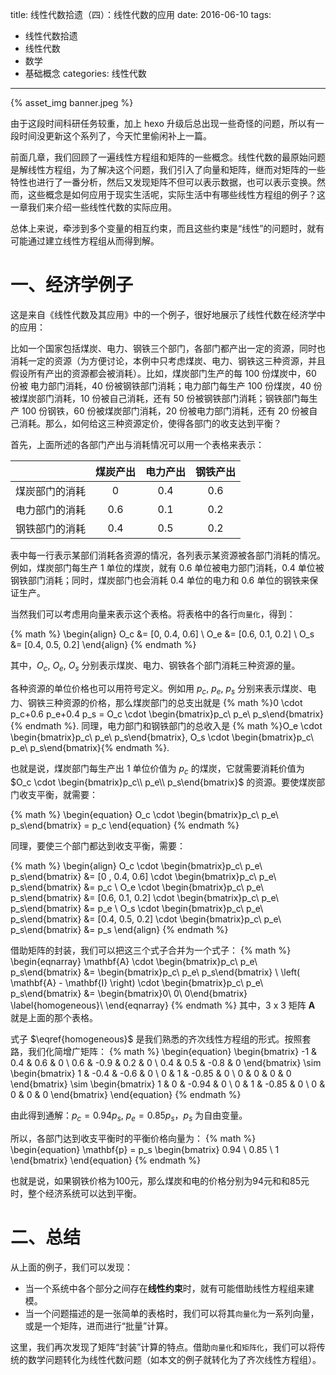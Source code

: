 title: 线性代数拾遗（四）：线性代数的应用
date: 2016-06-10
tags:
  - 线性代数拾遗
  - 线性代数
  - 数学
  - 基础概念
categories: 线性代数
---

{% asset_img banner.jpeg %}

由于这段时间科研任务较重，加上 hexo 升级后总出现一些奇怪的问题，所以有一段时间没更新这个系列了，今天忙里偷闲补上一篇。

前面几章，我们回顾了一遍线性方程组和矩阵的一些概念。线性代数的最原始问题是解线性方程组，为了解决这个问题，我们引入了向量和矩阵，继而对矩阵的一些特性也进行了一番分析，然后又发现矩阵不但可以表示数据，也可以表示变换。然而，这些概念是如何应用于现实生活呢，实际生活中有哪些线性方程组的例子？这一章我们来介绍一些线性代数的实际应用。

总体上来说，牵涉到多个变量的相互约束，而且这些约束是“线性”的问题时，就有可能通过建立线性方程组从而得到解。

# 一、经济学例子
这是来自《线性代数及其应用》中的一个例子，很好地展示了线性代数在经济学中的应用：

比如一个国家包括煤炭、电力、钢铁三个部门，各部门都产出一定的资源，同时也消耗一定的资源（为方便讨论，本例中只考虑煤炭、电力、钢铁这三种资源，并且假设所有产出的资源都会被消耗）。比如，煤炭部门生产的每 100 份煤炭中，60 份被 电力部门消耗，40 份被钢铁部门消耗；电力部门每生产 100 份煤炭，40 份被煤炭部门消耗，10 份被自己消耗，还有 50 份被钢铁部门消耗；钢铁部门每生产 100 份钢铁，60 份被煤炭部门消耗，20 份被电力部门消耗，还有 20 份被自己消耗。那么，如何给这三种资源定价，使得各部门的收支达到平衡？

首先，上面所述的各部门产出与消耗情况可以用一个表格来表示：

|            | 煤炭产出|电力产出|钢铁产出|
|-----------:|:------:|:-----:|:-----:|
|煤炭部门的消耗| 0      | 0.4   |0.6    |
|电力部门的消耗|0.6     | 0.1   |0.2    |
|钢铁部门的消耗|0.4     | 0.5   |0.2    |

表中每一行表示某部们消耗各资源的情况，各列表示某资源被各部门消耗的情况。例如，煤炭部门每生产 1 单位的煤炭，就有 0.6 单位被电力部门消耗，0.4 单位被钢铁部门消耗；同时，煤炭部门也会消耗 0.4 单位的电力和 0.6 单位的钢铁来保证生产。

当然我们可以考虑用向量来表示这个表格。将表格中的各行`向量化`，得到：

{% math %}
\begin{align}
O_c &= [0, 0.4, 0.6] \\
O_e &= [0.6, 0.1, 0.2] \\
O_s &= [0.4, 0.5, 0.2]
\end{align}
{% endmath %}

其中，$O_c$, $O_e$, $O_s$ 分别表示煤炭、电力、钢铁各个部门消耗三种资源的量。

各种资源的单位价格也可以用符号定义。例如用 $p_c$, $p_e$, $p_s$ 分别来表示煤炭、电力、钢铁三种资源的价格，那么煤炭部门的总支出就是 {% math %}0 \cdot p_c+0.6 p_e+0.4 p_s = O_c \cdot \begin{bmatrix}p_c\\ p_e\\ p_s\end{bmatrix}{% endmath %}. 同理，电力部门和钢铁部门的总收入是 {% math %}O_e \cdot \begin{bmatrix}p_c\\ p_e\\ p_s\end{bmatrix}, O_s \cdot \begin{bmatrix}p_c\\ p_e\\ p_s\end{bmatrix}{% endmath %}. 

也就是说，煤炭部门每生产出 1 单位价值为 $p_c$ 的煤炭，它就需要消耗价值为 $O_c \cdot \begin{bmatrix}p_c\\ p_e\\ p_s\end{bmatrix}$ 的资源。要使煤炭部门收支平衡，就需要：

{% math %}
\begin{equation}
O_c \cdot \begin{bmatrix}p_c\\ p_e\\ p_s\end{bmatrix} = p_c
\end{equation}
{% endmath %}

同理，要使三个部门都达到收支平衡，需要：

{% math %}
\begin{align}
O_c \cdot \begin{bmatrix}p_c\\ p_e\\ p_s\end{bmatrix} &= [0  , 0.4, 0.6] \cdot \begin{bmatrix}p_c\\ p_e\\ p_s\end{bmatrix} &= p_c \\
O_e \cdot \begin{bmatrix}p_c\\ p_e\\ p_s\end{bmatrix} &= [0.6, 0.1, 0.2] \cdot \begin{bmatrix}p_c\\ p_e\\ p_s\end{bmatrix} &= p_e \\
O_s \cdot \begin{bmatrix}p_c\\ p_e\\ p_s\end{bmatrix} &= [0.4, 0.5, 0.2] \cdot \begin{bmatrix}p_c\\ p_e\\ p_s\end{bmatrix} &= p_s
\end{align}
{% endmath %}

借助矩阵的封装，我们可以把这三个式子合并为一个式子：
{% math %}
\begin{eqnarray}
\mathbf{A} \cdot \begin{bmatrix}p_c\\ p_e\\ p_s\end{bmatrix} &= \begin{bmatrix}p_c\\ p_e\\ p_s\end{bmatrix} \\
\left( \mathbf{A} - \mathbf{I} \right) \cdot \begin{bmatrix}p_c\\ p_e\\ p_s\end{bmatrix} &= \begin{bmatrix}0\\ 0\\ 0\end{bmatrix} \label{homogeneous}\\
\end{eqnarray}
{% endmath %}
其中，3 x 3 矩阵 $\mathbf{A}$ 就是上面的那个表格。

式子 $\eqref{homogeneous}$ 是我们熟悉的齐次线性方程组的形式。按照套路，我们化简增广矩阵：
{% math %}
\begin{equation}
\begin{bmatrix}
-1 & 0.4 & 0.6 & 0 \\
0.6 & -0.9 & 0.2 & 0 \\
0.4 & 0.5 & -0.8 & 0
\end{bmatrix}
\sim
\begin{bmatrix}
1 & -0.4 & -0.6 & 0 \\
0 & 1 & -0.85 & 0 \\
0 & 0 & 0 & 0
\end{bmatrix}
\sim
\begin{bmatrix}
1 & 0 & -0.94 & 0 \\
0 & 1 & -0.85 & 0 \\
0 & 0 & 0 & 0
\end{bmatrix}
\end{equation}
{% endmath %}

由此得到通解：$p_c = 0.94 p_s$, $p_e = 0.85 p_s$，$p_s$ 为自由变量。

所以，各部门达到收支平衡时的平衡价格向量为：
{% math %}
\begin{equation}
\mathbf{p} = p_s
\begin{bmatrix}
0.94 \\
0.85 \\
1
\end{bmatrix}
\end{equation}
{% endmath %}

也就是说，如果钢铁价格为100元，那么煤炭和电的价格分别为94元和和85元时，整个经济系统可以达到平衡。

# 二、总结
从上面的例子，我们可以发现：

- 当一个系统中各个部分之间存在**线性约束**时，就有可能借助线性方程组来建模。
- 当一个问题描述的是一张简单的表格时，我们可以将其`向量化`为一系列向量，或是一个矩阵，进而进行“批量”计算。

这里，我们再次发现了矩阵“封装”计算的特点。借助`向量化`和`矩阵化`，我们可以将传统的数学问题转化为线性代数问题（如本文的例子就转化为了齐次线性方程组）。
